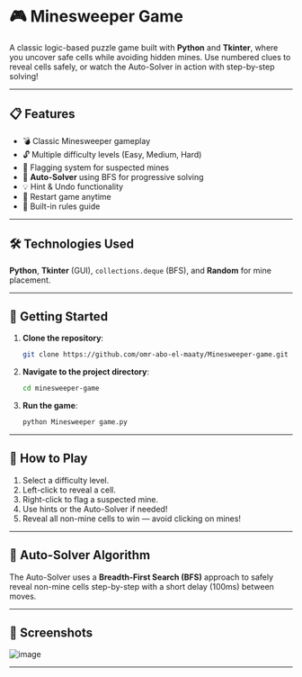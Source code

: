
# 🎮 Minesweeper Game

A classic logic-based puzzle game built with **Python** and **Tkinter**, where you uncover safe cells while avoiding hidden mines. Use numbered clues to reveal cells safely, or watch the Auto-Solver in action with step-by-step solving!

---

## 📋 Features
- 💣 Classic Minesweeper gameplay  
- 🔓 Multiple difficulty levels (Easy, Medium, Hard)  
- 🚩 Flagging system for suspected mines  
- 🤖 **Auto-Solver** using BFS for progressive solving  
- 💡 Hint & Undo functionality  
- 🔄 Restart game anytime  
- 📜 Built-in rules guide  

---

## 🛠️ Technologies Used
**Python**, **Tkinter** (GUI), `collections.deque` (BFS), and **Random** for mine placement.

---

## 🚀 Getting Started

1. **Clone the repository**:
   ```bash
   git clone https://github.com/omr-abo-el-maaty/Minesweeper-game.git
   ```
2. **Navigate to the project directory**:
   ```bash
   cd minesweeper-game
   ```
3. **Run the game**:
   ```bash
   python Minesweeper game.py
   ```

---

## 🎯 How to Play
1. Select a difficulty level.
2. Left-click to reveal a cell.
3. Right-click to flag a suspected mine.
4. Use hints or the Auto-Solver if needed!
5. Reveal all non-mine cells to win — avoid clicking on mines!

---

## 🤖 Auto-Solver Algorithm
The Auto-Solver uses a **Breadth-First Search (BFS)** approach to safely reveal non-mine cells step-by-step with a short delay (100ms) between moves.

---

## 📸 Screenshots  
![image](https://github.com/user-attachments/assets/4694eb2f-7aa3-4c81-98d0-08bd9772a90b)
 

---

